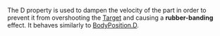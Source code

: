 The D property is used to dampen the velocity of the part in order to prevent it from overshooting the [Target](https://developer.roblox.com/en-us/api-reference/property/RocketPropulsion/Target) and causing a **rubber-banding** effect. It behaves similarly to [BodyPosition.D](https://developer.roblox.com/en-us/api-reference/property/BodyPosition/D).